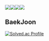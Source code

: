 <div style="display:flex; flex-direction:row;">
 <img src="https://img.shields.io/badge/Java-007396?style=for-the-badge&logo=Java&logoColor=white"> 
 <img src="https://img.shields.io/badge/Spring Boot-6DB33F?style=for-the-badge&logo=spring boot&logoColor=white"> 
 <img src="https://img.shields.io/badge/Spring Data JPA-6DB33F?style=for-the-badge&logo=spring boot&logoColor=white"> 
 <img src="https://img.shields.io/badge/MySQL-4479A1?style=for-the-badge&logo=MySQL&logoColor=white"> 
</div>

## BaekJoon
 [![Solved.ac Profile](http://mazassumnida.wtf/api/v2/generate_badge?boj=lee2963)](https://solved.ac/lee2963/)
